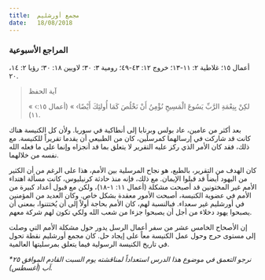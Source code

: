 ```yaml
---
title:  مجمع أورشليم
date:   18/08/2018
---
```


### المراجع الأسبوعية
أعمال ١٥؛ غلاطية ٢: ١١-١٣؛ خروج ١٢: ٤٣-٤٩؛ رومية ٣: ٣٠؛ لاويين ١٨: ٣٠؛ رؤيا ٢: ١٤، ٢٠.

> <p>آية الحفظ</p>
> « ‹لكِنْ بِنِعْمَةِ الرَّبِّ يَسُوعَ الْمَسِيحِ نُؤْمِنُ أَنْ نَخْلُصَ كَمَا أُولئِكَ أَيْضًا› » (أعمال ١٥: ١١).

بعد أكثر من عامين، عاد بولس وبرنابا إلى أنطاكية في سوريا. ولأن كل الكنيسة هناك كانت قد شاركت في إرسالهما كمرسلَين، كان من الطبيعي أن يقدما تقريراً للكنيسة. مع ذلك، فقد كان الأمر الذي ركز عليه التقرير لا يتعلق بما قد أنجزاه وإنما على ما فعله الله نفسه من خلالهما.

كان الهدف من التقرير، بالطبع، هو نجاح المرسلية بين الأمم، هذا على الرغم من أن الكثير من اليهود أيضاً قد قبلوا الإيمان. مع ذلك، فإنه منذ حادثة كرنيليوس، كانت مسألة اهتداء الأمم غير المختونين قد أصبحت مشكلة (أعمال ١١: ١-١٨)، ولكن مع قبول أعداد كبيرة من الأمم في عضوية الكنيسة، أصبحت الأمور معقدة بشكل خاص. وكان العديد من المؤمنين في أورشليم غير سعداء. فبالنسبة لهم، كان الأمم بحاجة أولاً إلى أن يُختتنوا، بمعنى أن يصبحوا يهود دخلاء من أجل أن يصبحوا جزءا من شعب الله ولكي تكون لهم شركة معهم.

إن الأصحاح الخامس عشر من سفر أعمال الرسل يدور حول مشكلة الأمم التي وصلت إلى مستوى حرج وحول عمل الكنيسة معاً على إيجاد حل. كان مجمع أورشليم نقطة تحول في تاريخ الكنيسة الرسولية فيما يتعلق بمرسليتها العالمية.

_*نرجو التعمق في موضوع هذا الدرس استعداداً لمناقشته يوم السبت القادم الموافق ٢٥ آب (أغسطس)._